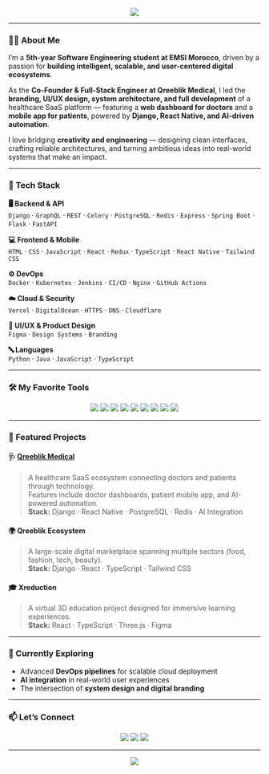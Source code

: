 <!-- =============================== -->
<!--       Mouad Houmada README      -->
<!-- =============================== -->

<p align="center">
  <img src="https://readme-typing-svg.herokuapp.com?color=FB8513&size=28&center=true&vCenter=true&width=800&lines=Hi+there!+👋+I'm+Mouad+Houmada;Co-Founder+of+Qreeblik+Medical;Full-Stack+Engineer+%7C+AI+%26+DevOps+Enthusiast;Transforming+Ideas+into+Intelligent+Systems.">
</p>

---

### 👨‍💻 About Me  

I’m a **5th-year Software Engineering student at EMSI Morocco**, driven by a passion for **building intelligent, scalable, and user-centered digital ecosystems**.  

As the **Co-Founder & Full-Stack Engineer at Qreeblik Medical**, I led the **branding, UI/UX design, system architecture, and full development** of a healthcare SaaS platform — featuring a **web dashboard for doctors** and a **mobile app for patients**, powered by **Django, React Native, and AI-driven automation**.  

I love bridging **creativity and engineering** — designing clean interfaces, crafting reliable architectures, and turning ambitious ideas into real-world systems that make an impact.

---

### 🧠 Tech Stack  

**🖥️ Backend & API**  
`Django` · `GraphQL` · `REST` · `Celery` · `PostgreSQL` · `Redis` · `Express` · `Spring Boot` · `Flask` · `FastAPI`

**💻 Frontend & Mobile**  
`HTML` · `CSS` · `JavaScript` · `React` · `Redux` · `TypeScript` · `React Native` · `Tailwind CSS`

**⚙️ DevOps**  
`Docker` · `Kubernetes` · `Jenkins` · `CI/CD` · `Nginx` · `GitHub Actions`

**☁️ Cloud & Security**  
`Vercel` · `DigitalOcean` · `HTTPS` · `DNS` · `Cloudflare`

**🎨 UI/UX & Product Design**  
`Figma` · `Design Systems` · `Branding`

**🔤 Languages**  
`Python` · `Java` · `JavaScript` · `TypeScript`

---

### 🛠️ My Favorite Tools  
<p align="center">
  <img src="https://img.shields.io/badge/Python-3776AB?style=for-the-badge&logo=python&logoColor=white"/>
  <img src="https://img.shields.io/badge/Django-092E20?style=for-the-badge&logo=django&logoColor=white"/>
  <img src="https://img.shields.io/badge/React-20232A?style=for-the-badge&logo=react&logoColor=61DAFB"/>
  <img src="https://img.shields.io/badge/TypeScript-007ACC?style=for-the-badge&logo=typescript&logoColor=white"/>
  <img src="https://img.shields.io/badge/TailwindCSS-38B2AC?style=for-the-badge&logo=tailwind-css&logoColor=white"/>
  <img src="https://img.shields.io/badge/Docker-2496ED?style=for-the-badge&logo=docker&logoColor=white"/>
  <img src="https://img.shields.io/badge/PostgreSQL-336791?style=for-the-badge&logo=postgresql&logoColor=white"/>
  <img src="https://img.shields.io/badge/Redis-DC382D?style=for-the-badge&logo=redis&logoColor=white"/>
  <img src="https://img.shields.io/badge/Figma-F24E1E?style=for-the-badge&logo=figma&logoColor=white"/>
</p>

---

### 🧩 Featured Projects  

#### 🩺 [Qreeblik Medical](https://qreeblik.com)  
> A healthcare SaaS ecosystem connecting doctors and patients through technology.  
> Features include doctor dashboards, patient mobile app, and AI-powered automation.  
**Stack:** Django · React Native · PostgreSQL · Redis · AI Integration  

#### 🌍 Qreeblik Ecosystem  
> A large-scale digital marketplace spanning multiple sectors (food, fashion, tech, beauty).  
**Stack:** Django · React · TypeScript · Tailwind CSS  

#### 🎓 Xreduction  
> A virtual 3D education project designed for immersive learning experiences.  
**Stack:** React · TypeScript · Three.js · Figma  

---

### 🌱 Currently Exploring  
- Advanced **DevOps pipelines** for scalable cloud deployment  
- **AI integration** in real-world user experiences  
- The intersection of **system design and digital branding**

---

### 📫 Let’s Connect  

<p align="center">
  <a href="https://www.linkedin.com/in/mouad-houmada/"><img src="https://img.shields.io/badge/LinkedIn-FB8513?style=for-the-badge&logo=linkedin&logoColor=white"/></a>
  <a href="https://mouadhoumada-co-founder.qreeblik.com/"><img src="https://img.shields.io/badge/Portfolio-FB8513?style=for-the-badge&logo=firefox&logoColor=white"/></a>
  <a href="mailto:mouadhoumada@gmail.com"><img src="https://img.shields.io/badge/Email-FB8513?style=for-the-badge&logo=gmail&logoColor=white"/></a>
</p>

---

<p align="center">
  <img src="https://img.shields.io/badge/Transforming_Ideas_into_Intelligent_Systems-FB8513?style=for-the-badge&labelColor=101010">
</p>

